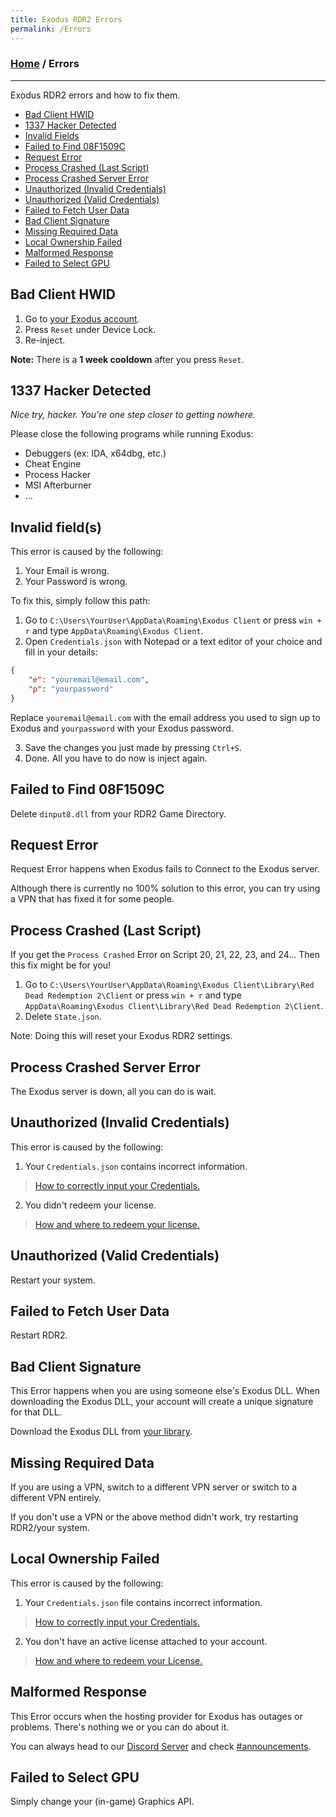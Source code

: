 ```yaml
---
title: Exodus RDR2 Errors
permalink: /Errors
---
```

### [Home](../index.md) / Errors
---
Exodus RDR2 errors and how to fix them.
- [Bad Client HWID](#bad-client-hwid)
- [1337 Hacker Detected](#1337-hacker-detected)
- [Invalid Fields](#invalid-fields)
- [Failed to Find 08F1509C](#failed-to-find-08f1509c)
- [Request Error](#request-error)
- [Process Crashed (Last Script)](#process-crashed-last-script)
- [Process Crashed Server Error](#process-crashed-server-error)
- [Unauthorized (Invalid Credentials)](#unauthorized-invalid-credentials)
- [Unauthorized (Valid Credentials)](#unauthorized-valid-credentials)
- [Failed to Fetch User Data](#failed-to-fetch-user-data)
- [Bad Client Signature](#bad-client-signature)
- [Missing Required Data](#missing-required-data)
- [Local Ownership Failed](#local-ownership-failed)
- [Malformed Response](#malformed-response)
- [Failed to Select GPU](#failed-to-select-gpu)

## Bad Client HWID
1. Go to [your Exodus account](https://exodusmenu.com/account).
2. Press `Reset` under Device Lock.
3. Re-inject.

**Note:** There is a **1 week cooldown** after you press `Reset`.

## 1337 Hacker Detected
*Nice try, hacker. You're one step closer to getting nowhere.*

Please close the following programs while running Exodus:
- Debuggers (ex: IDA, x64dbg, etc.)
- Cheat Engine
- Process Hacker
- MSI Afterburner
- ...

## Invalid field(s)
This error is caused by the following:
1. Your Email is wrong.
2. Your Password is wrong.

To fix this, simply follow this path:
1. Go to `C:\Users\YourUser\AppData\Roaming\Exodus Client` or press `win + r` and type `AppData\Roaming\Exodus Client`.
2. Open `Credentials.json` with Notepad or a text editor of your choice and fill in your details:
```json
{
    "e": "youremail@email.com",
    "p": "yourpassword"
}
```
Replace `youremail@email.com` with the email address you used to sign up to Exodus and `yourpassword` with your Exodus password.

3. Save the changes you just made by pressing `Ctrl+S`.
4. Done. All you have to do now is inject again.

## Failed to Find 08F1509C
Delete `dinput8.dll` from your RDR2 Game Directory.

## Request Error
Request Error happens when Exodus fails to Connect to the Exodus server.

Although there is currently no 100% solution to this error, you can try using a VPN that has fixed it for some people.

## Process Crashed (Last Script)
If you get the `Process Crashed` Error on Script 20, 21, 22, 23, and 24... Then this fix might be for you!
1. Go to `C:\Users\YourUser\AppData\Roaming\Exodus Client\Library\Red Dead Redemption 2\Client` or press `win + r` and type `AppData\Roaming\Exodus Client\Library\Red Dead Redemption 2\Client`.
2. Delete `State.json`.

Note: Doing this will reset your Exodus RDR2 settings.

## Process Crashed Server Error
The Exodus server is down, all you can do is wait.

## Unauthorized (Invalid Credentials)
This error is caused by the following:
1. Your `Credentials.json` contains incorrect information.
> [How to correctly input your Credentials.](#invalid-fields)
2. You didn't redeem your license.
> [How and where to redeem your license.](FAQ.md#how-and-where-do-i-redeem-my-license)

## Unauthorized (Valid Credentials)
Restart your system.

## Failed to Fetch User Data
Restart RDR2.

## Bad Client Signature
This Error happens when you are using someone else's Exodus DLL. When downloading the Exodus DLL, your account will create a unique signature for that DLL.

Download the Exodus DLL from [your library](https://exodusmenu.com/account/library).

## Missing Required Data
If you are using a VPN, switch to a different VPN server or switch to a different VPN entirely.

If you don't use a VPN or the above method didn't work, try restarting RDR2/your system.

## Local Ownership Failed
This error is caused by the following:
1. Your `Credentials.json` file contains incorrect information.
> [How to correctly input your Credentials.](#invalid-fields)
2. You don't have an active license attached to your account. 
> [How and where to redeem your License.](FAQ.md#how-and-where-do-i-redeem-my-license)

## Malformed Response
This Error occurs when the hosting provider for Exodus has outages or problems. There's nothing we or you can do about it.

You can always head to our [Discord Server](https://discord.gg/YVWGTt87E8) and check [#announcements](https://discord.com/channels/1035943230467997836/1037813684774391808).

## Failed to Select GPU
Simply change your (in-game) Graphics API.
